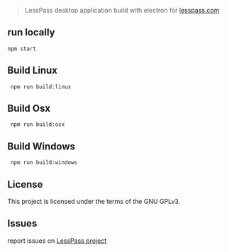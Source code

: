 
> LessPass desktop application build with electron for [lesspass.com](https://lesspass.com)


## run locally

    npm start

## Build Linux
 
     npm run build:linux

## Build Osx
 
     npm run build:osx

## Build Windows
 
     npm run build:windows

## License

This project is licensed under the terms of the GNU GPLv3.


## Issues

report issues on [LessPass project](https://github.com/lesspass/lesspass/issues)

